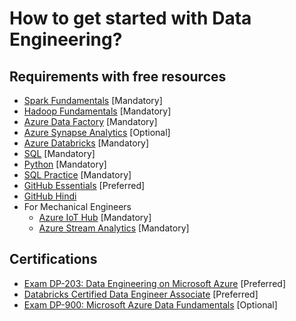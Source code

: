 
# How to get started with Data Engineering?



## Requirements with free resources

 - [Spark Fundamentals](https://courses.hadoopinrealworld.com/p/spark-starter-kit) [Mandatory]
 - [Hadoop Fundamentals](https://www.hadoopinrealworld.com/starterkit/) [Mandatory]
 - [Azure Data Factory](https://www.youtube.com/playlist?list=PLMWaZteqtEaLTJffbbBzVOv9C0otal1FO) [Mandatory]
 - [Azure Synapse Analytics](https://www.youtube.com/playlist?list=PLMWaZteqtEaIZxPCw_0AO1GsqESq3hZc6) [Optional]
 - [Azure Databricks](https://www.youtube.com/playlist?list=PLMWaZteqtEaKi4WAePWtCSQCfQpvBT2U1) [Mandatory]
 - [SQL](https://www.youtube.com/playlist?list=PL08903FB7ACA1C2FB) [Mandatory]
 - [Python](https://www.youtube.com/playlist?list=PL-osiE80TeTt2d9bfVyTiXJA-UTHn6WwU) [Mandatory]
 - [SQL Practice](https://www.hackerrank.com/domains/sql) [Mandatory]
 - [GitHub Essentials](https://www.youtube.com/playlist?list=PL-osiE80TeTuRUfjRe54Eea17-YfnOOAx) [Preferred]
 - [GitHub Hindi](https://www.youtube.com/playlist?list=PLu0W_9lII9agwhy658ZPA0MTStKUJTWPi)
 - For Mechanical Engineers
    - [Azure IoT Hub](https://www.databricks.com/notebooks/iiot/iiot-end-to-end-part-1.html) [Mandatory]
    - [Azure Stream Analytics](https://learn.microsoft.com/en-us/azure/iot-hub/iot-hub-live-data-visualization-in-power-bi) [Mandatory]
## Certifications

- [Exam DP-203: Data Engineering on Microsoft Azure](https://learn.microsoft.com/en-us/certifications/exams/dp-203) [Preferred]
- [Databricks Certified Data Engineer Associate](https://www.databricks.com/learn/certification/data-engineer-associate) [Preferred]
- [Exam DP-900: Microsoft Azure Data Fundamentals](https://learn.microsoft.com/en-us/certifications/exams/dp-900) [Optional]
